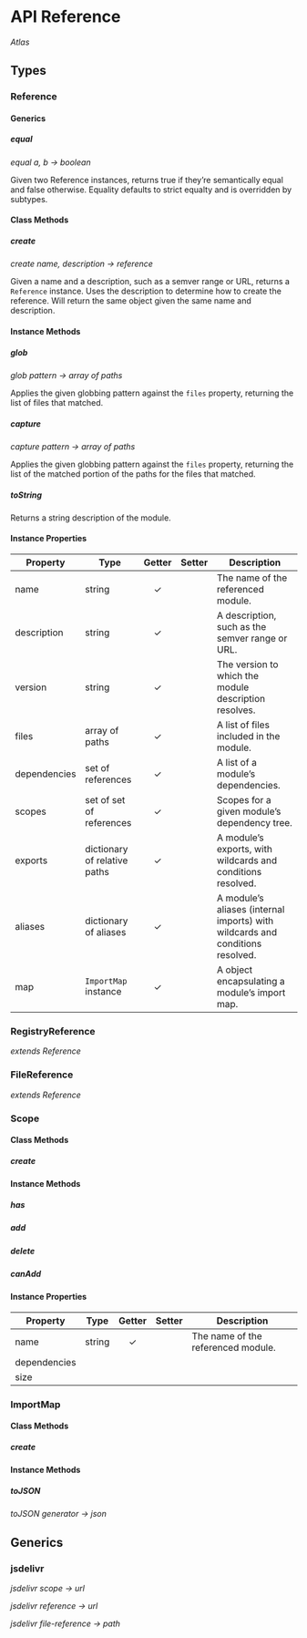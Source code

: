 # API Reference

_Atlas_

## Types

### Reference

#### Generics

##### equal

*equal a, b → boolean*

Given two Reference instances, returns true if they’re semantically equal and false otherwise. Equality defaults to strict equalty and is overridden by subtypes.

#### Class Methods

##### create

*create name, description → reference*

Given a name and a description, such as a semver range or URL, returns a `Reference` instance. Uses the description to determine how to create the reference. Will return the same object given the same name and description. 

#### Instance Methods

##### glob

*glob pattern → array of paths*

Applies the given globbing pattern against the `files` property, returning the list of files that matched.

##### capture

*capture pattern → array of paths*

Applies the given globbing pattern against the `files` property, returning the list of the matched portion of the paths for the files that matched.

##### toString

Returns a string description of the module.

#### Instance Properties

| Property     | Type                         | Getter | Setter | Description                                                  |
| ------------ | ---------------------------- | :----: | :----: | ------------------------------------------------------------ |
| name         | string                       |   ✓    |        | The name of the referenced module.                           |
| description  | string                       |   ✓    |        | A description, such as the semver range or URL.              |
| version      | string                       |   ✓    |        | The version to which the module description resolves.        |
| files        | array of paths               |   ✓    |        | A list of files included in the module.                      |
| dependencies | set of references            |   ✓    |        | A list of a module’s dependencies.                           |
| scopes       | set of set of references     |   ✓    |        | Scopes for a given module’s dependency tree.                 |
| exports      | dictionary of relative paths |   ✓    |        | A module’s exports, with wildcards and conditions resolved.  |
| aliases      | dictionary of aliases        |   ✓    |        | A module’s aliases (internal imports) with wildcards and conditions resolved. |
| map          | `ImportMap` instance         |   ✓    |        | A object encapsulating a module’s import map.                |

### RegistryReference

*extends Reference*

### FileReference

*extends Reference*

### Scope

#### Class Methods

##### create

#### Instance Methods

##### has

##### add

##### delete

##### canAdd

#### Instance Properties

| Property     | Type   | Getter | Setter | Description                        |
| ------------ | ------ | :----: | :----: | ---------------------------------- |
| name         | string |   ✓    |        | The name of the referenced module. |
| dependencies |        |        |        |                                    |
| size         |        |        |        |                                    |



### ImportMap

#### Class Methods

##### create

#### Instance Methods

##### toJSON

*toJSON generator → json*



## Generics

### jsdelivr

*jsdelivr scope → url*

*jsdelivr reference → url*

*jsdelivr file-reference → path*


